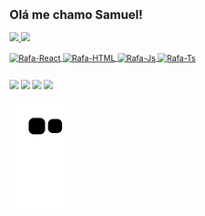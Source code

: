 ## Olá me chamo Samuel!
<div>
  <a href="https://github.com/Sam-S-Pina">
  <img height="180em" src="https://github-readme-stats.vercel.app/api?username=Sam-Pina&show_icons=true&theme=dracula&include_all_commits=true&count_private=true"/>
  <img height="180em" src="https://github-readme-stats.vercel.app/api/top-langs/?username=Sam-Pina&layout=compact&langs_count=7&theme=dracula"/>
</div>
  
  <div style="display: inline_block"><br>
  
  <img align="center" alt="Rafa-React" height="50" width="70" src="https://cdn.jsdelivr.net/gh/devicons/devicon/icons/java/java-original-wordmark.svg">
  <img align="center" alt="Rafa-HTML" height="50" width="70" src="https://cdn.jsdelivr.net/gh/devicons/devicon/icons/mysql/mysql-original-wordmark.svg">
  <img align="center" alt="Rafa-Js" height="50" width="70" src="https://cdn.jsdelivr.net/gh/devicons/devicon/icons/arduino/arduino-original-wordmark.svg">
  <img align="center" alt="Rafa-Ts" height="50" width="70" src="https://cdn.jsdelivr.net/gh/devicons/devicon/icons/git/git-original.svg">

</div>
  
   ##
 
<div> 
  
  <a href="https://instagram.com/samukaz_" target="_blank"><img src="https://img.shields.io/badge/-Instagram-%23E4405F?style=for-the-badge&logo=instagram&logoColor=white" target="_blank"></a>
 	<a href="https://github.com/Sam-S-Pina" target="_blank"><img src="https://img.shields.io/badge/GitHub-100000?style=for-the-badge&logo=github&logoColor=white" target="_blank"></a> 
  <a href = "mailto:ssantospina2@gmail.com"><img src="https://img.shields.io/badge/-Gmail-%23333?style=for-the-badge&logo=gmail&logoColor=white" target="_blank"></a>
  <a href="https://www.linkedin.com/in/samuel-santoss/" target="_blank"><img src="https://img.shields.io/badge/-LinkedIn-%230077B5?style=for-the-badge&logo=linkedin&logoColor=white" target="_blank"></a> 
  
  ![Snake animation](https://github.com/LucasVieira1/LucasVieira1/blob/output/github-contribution-grid-snake.svg)
    
 ##
